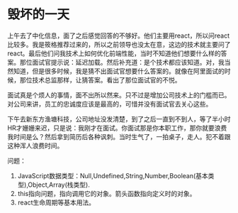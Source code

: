 # 毁坏的一天

上午去了中化信息，面了之后感觉回答的不够好。他们主要用react，所以问react比较多。我是筱格推荐过来的，所以之前领导也没太在意，这边的技术就主要问了react。最后他们问我技术上如何优化前端性能，当时不知道他们想要什么样的答案。那位面试官提示说：延迟加载。然后补充道：是个技术都应该知道。对，我当然知道，但是很多时候，我是猜不出面试官想要什么答案的。就像在阿里面试的时候，那位技术总监那样，让猜答案。看出了那位面试官的不悦。

面试真是个烦人的事情，面不出所以然来。只不过是增加公司技术上的门槛而已。对公司来讲，员工的忠诚度应该是最高的，可惜并没有面试官去关心这些。

下午去新东方渔塘科技，公司地址没发清楚，到了之后一直到不到人，等了半小时HR才姗姗来迟，只是说：我刚才在面试。你面试那是你本职工作，那你就要浪费我时间是么？然后拿到简历后各种讽刺。当时生气了，一拍桌子，走人。犯不着跟这种浑人浪费时间。

问题：

1. JavaScript数据类型：Null,Undefined,String,Number,Boolean(基本类型),Object,Array(栈类型).
2. this指向问题，指向调用它的对象。箭头函数指向定义时的对象。
3. react生命周期等基本用法。